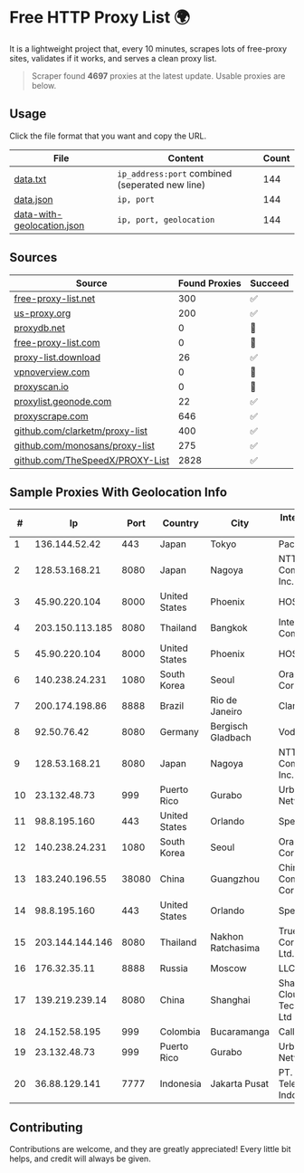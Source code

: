 
# Free HTTP Proxy List 🌍

It is a lightweight project that, every 10 minutes, scrapes lots of free-proxy sites, validates if it works, and serves a clean proxy list.


> Scraper found **4697** proxies at the latest update. Usable proxies are below.

## Usage

Click the file format that you want and copy the URL.


|File|Content|Count|
|----|-------|-----|
|[data.txt](https://raw.githubusercontent.com/themiralay/Proxy-List-World/master/data.txt)|`ip_address:port` combined (seperated new line)|144|
|[data.json](https://raw.githubusercontent.com/themiralay/Proxy-List-World/master/data.json)|`ip, port`|144|
|[data-with-geolocation.json](https://raw.githubusercontent.com/themiralay/Proxy-List-World/master/data-with-geolocation.json)|`ip, port, geolocation`|144|

## Sources

|Source|Found Proxies|Succeed|
|------|-------------|-------|
|[free-proxy-list.net](https://free-proxy-list.net)|300|✅|
|[us-proxy.org](https://www.us-proxy.org)|200|✅|
|[proxydb.net](http://proxydb.net)|0|🚫|
|[free-proxy-list.com](https://free-proxy-list.com/?page=&port=&type%5B%5D=http&type%5B%5D=https&up_time=0&search=Search)|0|🚫|
|[proxy-list.download](https://www.proxy-list.download/HTTP)|26|✅|
|[vpnoverview.com](https://vpnoverview.com/privacy/anonymous-browsing/free-proxy-servers)|0|🚫|
|[proxyscan.io](https://www.proxyscan.io)|0|🚫|
|[proxylist.geonode.com](https://proxylist.geonode.com/api/proxy-list?limit=300&page=1&sort_by=lastChecked&sort_type=desc&protocols=http,https)|22|✅|
|[proxyscrape.com](https://api.proxyscrape.com/v2/?request=displayproxies&protocol=http&timeout=10000&country=all&ssl=all&anonymity=all)|646|✅|
|[github.com/clarketm/proxy-list](https://raw.githubusercontent.com/clarketm/proxy-list/master/proxy-list-raw.txt)|400|✅|
|[github.com/monosans/proxy-list](https://raw.githubusercontent.com/monosans/proxy-list/main/proxies/http.txt)|275|✅|
|[github.com/TheSpeedX/PROXY-List](https://raw.githubusercontent.com/TheSpeedX/PROXY-List/master/http.txt)|2828|✅|


## Sample Proxies With Geolocation Info

|#|Ip|Port|Country|City|Internet Service Provider|
|-|--|----|-------|----|-------------------------|
|1|136.144.52.42|443|Japan|Tokyo|Packet Host, Inc.|
|2|128.53.168.21|8080|Japan|Nagoya|NTT PC Communications, Inc.|
|3|45.90.220.104|8000|United States|Phoenix|HOSTINGER US|
|4|203.150.113.185|8080|Thailand|Bangkok|Internet Thailand Company Ltd.|
|5|45.90.220.104|8000|United States|Phoenix|HOSTINGER US|
|6|140.238.24.231|1080|South Korea|Seoul|Oracle Corporation|
|7|200.174.198.86|8888|Brazil|Rio de Janeiro|Claro S.A|
|8|92.50.76.42|8080|Germany|Bergisch Gladbach|Vodafone|
|9|128.53.168.21|8080|Japan|Nagoya|NTT PC Communications, Inc.|
|10|23.132.48.73|999|Puerto Rico|Gurabo|Urban Wifi Networks LLC|
|11|98.8.195.160|443|United States|Orlando|Spectrum|
|12|140.238.24.231|1080|South Korea|Seoul|Oracle Corporation|
|13|183.240.196.55|38080|China|Guangzhou|China Mobile Communications Corporation|
|14|98.8.195.160|443|United States|Orlando|Spectrum|
|15|203.144.144.146|8080|Thailand|Nakhon Ratchasima|True Internet Corporation CO. Ltd.|
|16|176.32.35.11|8888|Russia|Moscow|LLC Baxet|
|17|139.219.239.14|8080|China|Shanghai|Shanghai Blue Cloud Technology Co., Ltd|
|18|24.152.58.195|999|Colombia|Bucaramanga|Calltopbx S.A.S.|
|19|23.132.48.73|999|Puerto Rico|Gurabo|Urban Wifi Networks LLC|
|20|36.88.129.141|7777|Indonesia|Jakarta Pusat|PT. Telekomunikasi Indonesia|



## Contributing

Contributions are welcome, and they are greatly appreciated! Every
little bit helps, and credit will always be given.

